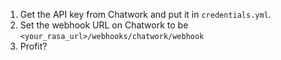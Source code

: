 1. Get the API key from Chatwork and put it in `credentials.yml`.
2. Set the webhook URL on Chatwork to be `<your_rasa_url>/webhooks/chatwork/webhook`
3. Profit? 